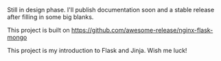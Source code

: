 Still in design phase. I'll publish documentation soon and a stable release after filling in some big blanks. 

This project is built on https://github.com/awesome-release/nginx-flask-mongo

This project is my introduction to Flask and Jinja. Wish me luck!
